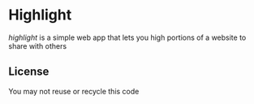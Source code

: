 Highlight
==================

*highlight* is a simple web app that lets you high portions of a website to share with others


License
------------------
You may not reuse or recycle this code